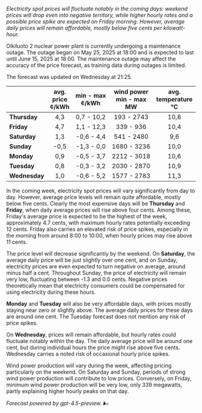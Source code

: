 *Electricity spot prices will fluctuate notably in the coming days: weekend prices will drop even into negative territory, while higher hourly rates and a possible price spike are expected on Friday morning. However, average daily prices will remain affordable, mostly below five cents per kilowatt-hour.*

Olkiluoto 2 nuclear power plant is currently undergoing a maintenance outage. The outage began on May 25, 2025 at 18:00 and is expected to last until June 15, 2025 at 18:00. The maintenance outage may affect the accuracy of the price forecast, as training data during outages is limited.

The forecast was updated on Wednesday at 21:25.

|              | avg.<br>price<br>¢/kWh | min - max<br>¢/kWh | wind power<br>min - max<br>MW | avg.<br>temperature<br>°C |
|:-------------|:----------------:|:----------------:|:-------------:|:-------------:|
| **Thursday**      |       4,3        |     0,7 - 10,2     |        193 - 2743        |       10,8        |
| **Friday**        |       4,7        |     1,1 - 12,3     |        339 - 936         |       10,4        |
| **Saturday**      |       1,3        |    -0,6 - 4,4      |        541 - 2480        |        9,6        |
| **Sunday**        |      -0,5        |    -1,3 - 0,0      |       1680 - 3236        |       10,0        |
| **Monday**        |       0,9        |    -0,5 - 3,7      |       2212 - 3018        |       10,6        |
| **Tuesday**       |       0,8        |    -0,3 - 3,2      |       2030 - 2870        |       10,9        |
| **Wednesday**     |       1,0        |    -0,6 - 5,2      |       1577 - 2783        |       11,3        |

In the coming week, electricity spot prices will vary significantly from day to day. However, average price levels will remain quite affordable, mostly below five cents. Clearly the most expensive days will be **Thursday** and **Friday**, when daily average prices will rise above four cents. Among these, Friday's average price is expected to be the highest of the week, approximately 4.7 cents, with maximum hourly rates potentially exceeding 12 cents. Friday also carries an elevated risk of price spikes, especially in the morning from around 8:00 to 10:00, when hourly prices may rise above 11 cents.

The price level will decrease significantly by the weekend. On **Saturday**, the average daily price will be just slightly over one cent, and on Sunday, electricity prices are even expected to turn negative on average, around minus half a cent. Throughout Sunday, the price of electricity will remain very low, fluctuating between -1.3 and 0.0 cents. Negative prices theoretically mean that electricity consumers could be compensated for using electricity during these hours.

**Monday** and **Tuesday** will also be very affordable days, with prices mostly staying near zero or slightly above. The average daily prices for these days are around one cent. The Tuesday forecast does not mention any risk of price spikes.

On **Wednesday**, prices will remain affordable, but hourly rates could fluctuate notably within the day. The daily average price will be around one cent, but during individual hours the price might rise above five cents. Wednesday carries a noted risk of occasional hourly price spikes.

Wind power production will vary during the week, affecting pricing particularly on the weekend. On Saturday and Sunday, periods of strong wind power production will contribute to low prices. Conversely, on Friday, minimum wind power production will be very low, only 339 megawatts, partly explaining higher hourly peaks on that day.

*Forecast powered by gpt-4.5-preview.* 🌬️
